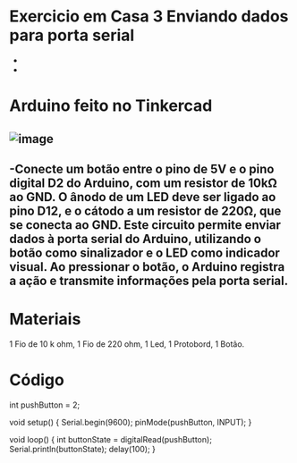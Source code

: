 # Exercicio em Casa 3 Enviando dados para porta serial
-
-
# Arduino feito no Tinkercad
![image](https://github.com/user-attachments/assets/47eae7e9-22ea-42b0-b326-15d0d9faf104)
-
-Conecte um botão entre o pino de 5V e o pino digital D2 do Arduino, com um resistor de 10kΩ ao GND. O ânodo de um LED deve ser ligado ao pino D12, e o cátodo a um resistor de 220Ω, que se conecta ao GND.
Este circuito permite enviar dados à porta serial do Arduino, utilizando o botão como sinalizador e o LED como indicador visual. Ao pressionar o botão, o Arduino registra a ação e transmite informações pela porta serial.
-
# Materiais
1 Fio de 10 k ohm,
1 Fio de 220 ohm,
1 Led,
1 Protobord,
1 Botão.

# Código
int pushButton = 2;

void setup() {
  Serial.begin(9600);
  pinMode(pushButton, INPUT);
}

void loop() {
  int buttonState = digitalRead(pushButton);
  Serial.println(buttonState);
  delay(100);
}
